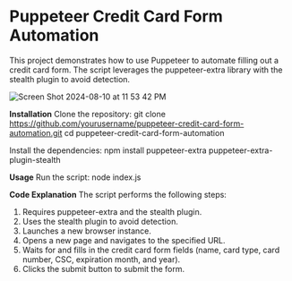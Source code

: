 # Puppeteer Credit Card Form Automation 

This project demonstrates how to use Puppeteer to automate filling out a credit card form. The script leverages the puppeteer-extra library with the stealth plugin to avoid detection.

![Screen Shot 2024-08-10 at 11 53 42 PM](https://github.com/user-attachments/assets/f49162c6-d3ba-42a7-9f21-eb2792577caa)

**Installation**
Clone the repository: git clone https://github.com/yourusername/puppeteer-credit-card-form-automation.git
cd puppeteer-credit-card-form-automation

Install the dependencies: npm install puppeteer-extra puppeteer-extra-plugin-stealth

**Usage**
Run the script: node index.js

**Code Explanation**
The script performs the following steps:

1. Requires puppeteer-extra and the stealth plugin.
2. Uses the stealth plugin to avoid detection.
3. Launches a new browser instance.
4. Opens a new page and navigates to the specified URL.
5. Waits for and fills in the credit card form fields (name, card type, card number, CSC, expiration month, and year).
6. Clicks the submit button to submit the form.
